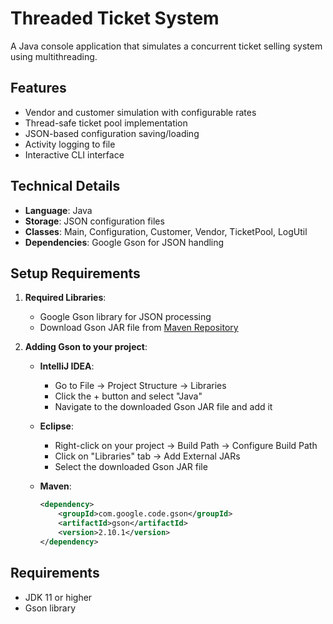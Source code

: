 # Threaded Ticket System

A Java console application that simulates a concurrent ticket selling system using multithreading.

## Features

- Vendor and customer simulation with configurable rates
- Thread-safe ticket pool implementation
- JSON-based configuration saving/loading
- Activity logging to file
- Interactive CLI interface

## Technical Details

- **Language**: Java
- **Storage**: JSON configuration files
- **Classes**: Main, Configuration, Customer, Vendor, TicketPool, LogUtil
- **Dependencies**: Google Gson for JSON handling

## Setup Requirements

1. **Required Libraries**:
   - Google Gson library for JSON processing
   - Download Gson JAR file from [Maven Repository](https://mvnrepository.com/artifact/com.google.code.gson/gson)

2. **Adding Gson to your project**:
   - **IntelliJ IDEA**: 
     - Go to File → Project Structure → Libraries
     - Click the + button and select "Java"
     - Navigate to the downloaded Gson JAR file and add it
   
   - **Eclipse**:
     - Right-click on your project → Build Path → Configure Build Path
     - Click on "Libraries" tab → Add External JARs
     - Select the downloaded Gson JAR file

   - **Maven**:
     ```xml
     <dependency>
         <groupId>com.google.code.gson</groupId>
         <artifactId>gson</artifactId>
         <version>2.10.1</version>
     </dependency>
     ```
## Requirements

- JDK 11 or higher
- Gson library

